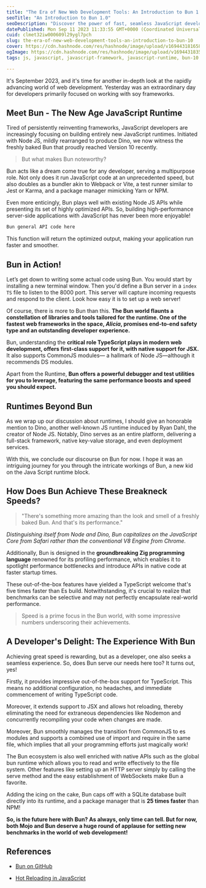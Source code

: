 ```yaml
---
title: "The Era of New Web Development Tools: An Introduction to Bun 1.0"
seoTitle: "An Introduction to Bun 1.0"
seoDescription: "Discover the power of fast, seamless JavaScript development with Bun - a new tool offering optimized APIs, accelerated speed, and enhanced developer"
datePublished: Mon Sep 11 2023 11:33:55 GMT+0000 (Coordinated Universal Time)
cuid: clmet32iw000609l29ygl7pch
slug: the-era-of-new-web-development-tools-an-introduction-to-bun-10
cover: https://cdn.hashnode.com/res/hashnode/image/upload/v1694431816581/5c5ce2b2-248a-48fc-ac0b-81ff7192e925.webp
ogImage: https://cdn.hashnode.com/res/hashnode/image/upload/v1694431835799/2baf0f9e-35cd-406f-be94-6ac278c66561.webp
tags: js, javascript, javascript-framework, javascript-runtime, bun-10

---
```


It's September 2023, and it's time for another in-depth look at the rapidly advancing world of web development. Yesterday was an extraordinary day for developers primarily focused on working with soy frameworks.

## Meet Bun - The New Age JavaScript Runtime

Tired of persistently reinventing frameworks, JavaScript developers are increasingly focusing on building entirely new JavaScript runtimes. Initiated with Node JS, mildly rearranged to produce Dino, we now witness the freshly baked Bun that proudly reached Version 10 recently.

> But what makes Bun noteworthy?

Bun acts like a dream come true for any developer, serving a multipurpose role. Not only does it run JavaScript code at an unprecedented speed, but also doubles as a bundler akin to Webpack or Vite, a test runner similar to Jest or Karma, and a package manager mimicking Yarn or NPM.

Even more enticingly, Bun plays well with existing Node JS APIs while presenting its set of highly optimized APIs. So, building high-performance server-side applications with JavaScript has never been more enjoyable!

```bash
Bun general API code here
```

This function will return the optimized output, making your application run faster and smoother.

## Bun in Action!

Let’s get down to writing some actual code using Bun. You would start by installing a new terminal window. Then you'd define a Bun server in a `index TS` file to listen to the 8000 port. This server will capture incoming requests and respond to the client. Look how easy it is to set up a web server!

Of course, there is more to Bun than this. **The Bun world flaunts a constellation of libraries and tools tailored for the runtime. One of the fastest web frameworks in the space, *Alicia*, promises end-to-end safety type and an outstanding developer experience.**

Bun, understanding the **critical role TypeScript plays in modern web development, offers first-class support for it, with native support for JSX.** It also supports CommonJS modules— a hallmark of Node JS—although it recommends DS modules.

Apart from the Runtime, **Bun offers a powerful debugger and test utilities for you to leverage, featuring the same performance boosts and speed you should expect.**

## Runtimes Beyond Bun

As we wrap up our discussion about runtimes, I should give an honorable mention to Dino, another well-known JS runtime induced by Ryan Dahl, the creator of Node JS. Notably, Dino serves as an entire platform, delivering a full-stack framework, native key-value storage, and even deployment services.

With this, we conclude our discourse on Bun for now. I hope it was an intriguing journey for you through the intricate workings of Bun, a new kid on the Java Script runtime block.

## How Does Bun Achieve These Breakneck Speeds?

> "There's something more amazing than the look and smell of a freshly baked Bun. And that's its performance."

*Distinguishing itself from Node and Dino, Bun capitalizes on the JavaScript Core from Safari rather than the conventional V8 Engine from Chrome.*

Additionally, Bun is designed in the **groundbreaking Zig programming language** renowned for its profiling performance, which enables it to spotlight performance bottlenecks and introduce APIs in native code at faster startup times.

These out-of-the-box features have yielded a TypeScript welcome that's five times faster than Es build. Notwithstanding, it's crucial to realize that benchmarks can be selective and may not perfectly encapsulate real-world performance.

> Speed is a prime focus in the Bun world, with some impressive numbers underscoring their achievements.

## A Developer's Delight: The Experience With Bun

Achieving great speed is rewarding, but as a developer, one also seeks a seamless experience. So, does Bun serve our needs here too? It turns out, yes!

Firstly, it provides impressive out-of-the-box support for TypeScript. This means no additional configuration, no headaches, and immediate commencement of writing TypeScript code.

Moreover, it extends support to JSX and allows hot reloading, thereby eliminating the need for extraneous dependencies like Nodemon and concurrently recompiling your code when changes are made.

Moreover, Bun smoothly manages the transition from CommonJS to es modules and supports a combined use of import and require in the same file, which implies that all your programming efforts just magically work!

The Bun ecosystem is also well enriched with native APIs such as the global bun runtime which allows you to read and write effectively to the file system. Other features like setting up an HTTP server simply by calling the serve method and the easy establishment of WebSockets make Bun a favorite.

Adding the icing on the cake, Bun caps off with a SQLite database built directly into its runtime, and a package manager that is **25 times faster** than NPM!

**So, is the future here with Bun? As always, only time can tell. But for now, both Mojo and Bun deserve a huge round of applause for setting new benchmarks in the world of web development!**

## References

* [Bun on GitHub](https://github.com/rvagg/bun/)
    
* [Hot Reloading in JavaScript](https://blog.bitsrc.io/setting-up-hot-reloading-in-five-minutes-1e7fbdba593c)